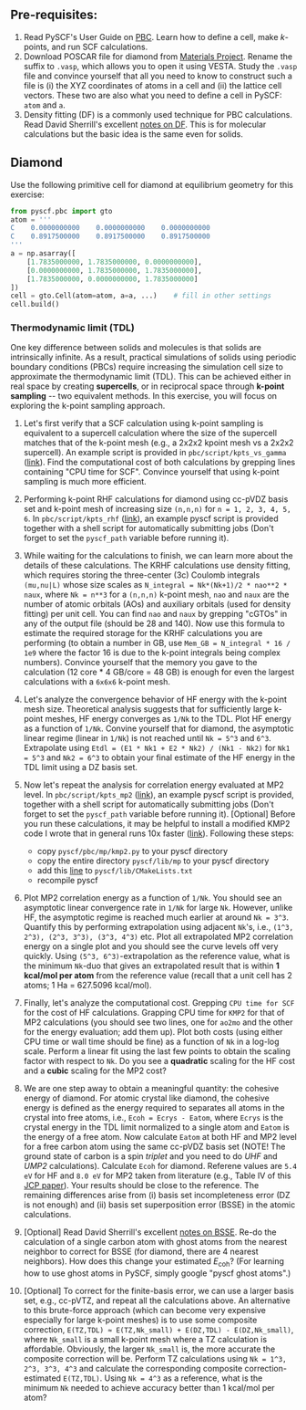 ## Pre-requisites:
1. Read PySCF's User Guide on [PBC](https://pyscf.org/user/pbc.html). Learn how to define a cell, make *k*-points, and run SCF calculations.
2. Download POSCAR file for diamond from [Materials Project](https://next-gen.materialsproject.org/materials/mp-66/). Rename the suffix to `.vasp`, which allows you to open it using VESTA. Study the `.vasp` file and convince yourself that all you need to know to construct such a file is (i) the XYZ coordinates of atoms in a cell and (ii) the lattice cell vectors. These two are also what you need to define a cell in PySCF: `atom` and `a`.
3. Density fitting (DF) is a commonly used technique for PBC calculations. Read David Sherrill's excellent [notes on DF](http://vergil.chemistry.gatech.edu/notes/df.pdf). This is for molecular calculations but the basic idea is the same even for solids.

## Diamond

Use the following primitive cell for diamond at equilibrium geometry for this exercise:
```python
from pyscf.pbc import gto
atom = '''
C    0.0000000000    0.0000000000    0.0000000000
C    0.8917500000    0.8917500000    0.8917500000
'''
a = np.asarray([
    [1.7835000000, 1.7835000000, 0.0000000000],
    [0.0000000000, 1.7835000000, 1.7835000000],
    [1.7835000000, 0.0000000000, 1.7835000000]
])
cell = gto.Cell(atom=atom, a=a, ...)    # fill in other settings
cell.build()
```

### Thermodynamic limit (TDL)

One key difference between solids and molecules is that solids are intrinsically infinite. As a result, practical simulations of solids using periodic boundary conditions (PBCs) require increasing the simulation cell size to approximate the thermodynamic limit (TDL). This can be achieved either in real space by creating **supercells**, or in reciprocal space through **k-point sampling** -- two equivalent methods. In this exercise, you will focus on exploring the k-point sampling approach.

1. Let's first verify that a SCF calculation using k-point sampling is equivalent to a supercell calculation where the size of the supercell matches that of the k-point mesh (e.g., a 2x2x2 kpoint mesh vs a 2x2x2 supercell). An example script is provided in `pbc/script/kpts_vs_gamma` ([link](https://github.com/ye-chem-group/tutorial/tree/main/onboard/pbc/script/kpts_vs_gamma)). Find the computational cost of both calculations by grepping lines containing "CPU time for SCF". Convince yourself that using k-point sampling is much more efficient.

2. Performing k-point RHF calculations for diamond using cc-pVDZ basis set and k-point mesh of increasing size `(n,n,n)` for `n = 1, 2, 3, 4, 5, 6`. In `pbc/script/kpts_rhf` ([link](https://github.com/ye-chem-group/tutorial/tree/main/onboard/pbc/script/kpts_rhf)), an example pyscf script is provided together with a shell script for automatically submitting jobs (Don't forget to set the `pyscf_path` variable before running it).

3. While waiting for the calculations to finish, we can learn more about the details of these calculations. The KRHF calculations use density fitting, which requires storing the three-center (3c) Coulomb integrals `(mu,nu|L)` whose size scales as `N_integral = Nk*(Nk+1)/2 * nao**2 * naux`, where `Nk = n**3` for a `(n,n,n)` k-point mesh, `nao` and `naux` are the number of atomic orbitals (AOs) and auxiliary orbitals (used for density fitting) per unit cell. You can find `nao` and `naux` by grepping "cGTOs" in any of the output file (should be 28 and 140). Now use this formula to estimate the required storage for the KRHF calculations you are performing (to obtain a number in GB, use `Mem_GB = N_integral * 16 / 1e9` where the factor 16 is due to the k-point integrals being complex numbers). Convince yourself that the memory you gave to the calculation (12 core * 4 GB/core = 48 GB) is enough for even the largest calculations with a `6x6x6` k-point mesh.

4. Let's analyze the convergence behavior of HF energy with the k-point mesh size. Theoretical analysis suggests that for sufficiently large k-point meshes, HF energy converges as `1/Nk` to the TDL. Plot HF energy as a function of `1/Nk`. Convine yourself that for diamond, the asymptotic linear regime (linear in `1/Nk`) is not reached until `Nk = 5^3` and `6^3`. Extrapolate using `Etdl = (E1 * Nk1 + E2 * Nk2) / (Nk1 - Nk2)` for `Nk1 = 5^3` and `Nk2 = 6^3` to obtain your final estimate of the HF energy in the TDL limit using a DZ basis set.

5. Now let's repeat the analysis for correlation energy evaluated at MP2 level. In `pbc/script/kpts_mp2` ([link](https://github.com/ye-chem-group/tutorial/tree/main/onboard/pbc/script/kpts_mp2)), an example pyscf script is provided, together with a shell script for automatically submitting jobs (Don't forget to set the `pyscf_path` variable before running it). [Optional] Before you run these calculations, it may be helpful to install a modified KMP2 code I wrote that in general runs 10x faster ([link](https://github.com/hongzhouye/pyscf/blob/pbc_mp2)). Following these steps:
    - copy `pyscf/pbc/mp/kmp2.py` to your pyscf directory
    - copy the entire directory `pyscf/lib/mp` to your pyscf directory
    - add this [line](https://github.com/hongzhouye/pyscf/blob/pbc_mp2/pyscf/lib/CMakeLists.txt#L139) to `pyscf/lib/CMakeLists.txt`
    - recompile pyscf

6. Plot MP2 correlation energy as a function of `1/Nk`. You should see an asymptotic linear convergence rate in `1/Nk` for large `Nk`. However, unlike HF, the asymptotic regime is reached much earlier at around `Nk = 3^3`. Quantify this by performing extrapolation using adjacent `Nk`'s, i.e., `(1^3, 2^3), (2^3, 3^3), (3^3, 4^3)` etc. Plot all extrapolated MP2 correlation energy on a single plot and you should see the curve levels off very quickly. Using `(5^3, 6^3)`-extrapolation as the reference value, what is the minimum `Nk`-duo that gives an extrapolated result that is within **1 kcal/mol per atom** from the reference value (recall that a unit cell has 2 atoms; 1 Ha = 627.5096 kcal/mol).

7. Finally, let's analyze the computational cost. Grepping `CPU time for SCF` for the cost of HF calculations. Grapping CPU time for `KMP2` for that of MP2 calculations (you should see two lines, one for `ao2mo` and the other for the energy evaluation; add them up). Plot both costs (using either CPU time or wall time should be fine) as a function of `Nk` in a log-log scale. Perform a linear fit using the last few points to obtain the scaling factor with respect to `Nk`. Do you see a **quadratic** scaling for the HF cost and a **cubic** scaling for the MP2 cost?

8. We are one step away to obtain a meaningful quantity: the cohesive energy of diamond. For atomic crystal like diamond, the cohesive energy is defined as the energy required to separates all atoms in the crystal into free atoms, i.e., `Ecoh = Ecrys - Eatom`, where `Ecrys` is the crystal energy in the TDL limit normalized to a single atom and `Eatom` is the energy of a free atom. Now calculate `Eatom` at both HF and MP2 level for a free carbon atom using the same cc-pVDZ basis set (NOTE! The ground state of carbon is a spin *triplet* and you need to do *UHF* and *UMP2* calculations). Calculate `Ecoh` for diamond. Referene values are `5.4 eV` for HF and `8.0 eV` for MP2 taken from literature (e.g., Table IV of this [JCP paper](https://doi.org/10.1063/5.0119633)). Your results should be close to the reference. The remaining differences arise from (i) basis set incompleteness error (DZ is not enough) and (ii) basis set superposition error (BSSE) in the atomic calculations.

9. [Optional] Read David Sherrill's excellent [notes on BSSE](http://vergil.chemistry.gatech.edu/notes/cp.pdf). Re-do the calculation of a single carbon atom with ghost atoms from the nearest neighbor to correct for BSSE (for diamond, there are 4 nearest neighbors). How does this change your estimated $E_{\mathrm{coh}}$? (For learning how to use ghost atoms in PySCF, simply google "pyscf ghost atoms".)

10. [Optional] To correct for the finite-basis error, we can use a larger basis set, e.g., cc-pVTZ, and repeat all the calculations above. An alternative to this brute-force approach (which can become very expensive especially for large k-point meshes) is to use some composite correction, `E(TZ,TDL) ≈ E(TZ,Nk_small) + E(DZ,TDL) - E(DZ,Nk_small)`, where `Nk_small` is a small k-point mesh where a TZ calculation is affordable. Obviously, the larger `Nk_small` is, the more accurate the composite correction will be. Perform TZ calculations using `Nk = 1^3, 2^3, 3^3, 4^3` and calculate the corresponding composite correction-estimated `E(TZ,TDL)`. Using `Nk = 4^3` as a reference, what is the minimum `Nk` needed to achieve accuracy better than 1 kcal/mol per atom?
